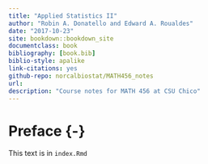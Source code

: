 ```yaml
--- 
title: "Applied Statistics II"
author: "Robin A. Donatello and Edward A. Roualdes"
date: "2017-10-23"
site: bookdown::bookdown_site
documentclass: book
bibliography: [book.bib]
biblio-style: apalike
link-citations: yes
github-repo: norcalbiostat/MATH456_notes
url: 
description: "Course notes for MATH 456 at CSU Chico"
---
```


# Preface {-}

This text is in `index.Rmd`
